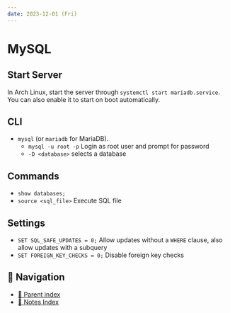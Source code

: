 ```yaml
---
date: 2023-12-01 (Fri)
---
```


# MySQL

## Start Server

In Arch Linux, start the server through `systemctl start mariadb.service`. You
can also enable it to start on boot automatically.

## CLI

- `mysql` (or `mariadb` for MariaDB).
  - `mysql -u root -p` Login as root user and prompt for password
  - `-D <database>` selects a database

## Commands

- `show databases;`
- `source <sql_file>` Execute SQL file

## Settings

- `SET SQL_SAFE_UPDATES = 0;` Allow updates without a `WHERE` clause, also allow
  updates with a subquery
- `SET FOREIGN_KEY_CHECKS = 0;` Disable foreign key checks

## 🧭 Navigation

- [🔖 Parent index](../../index.md)
- [📑 Notes Index](../../index.md)
